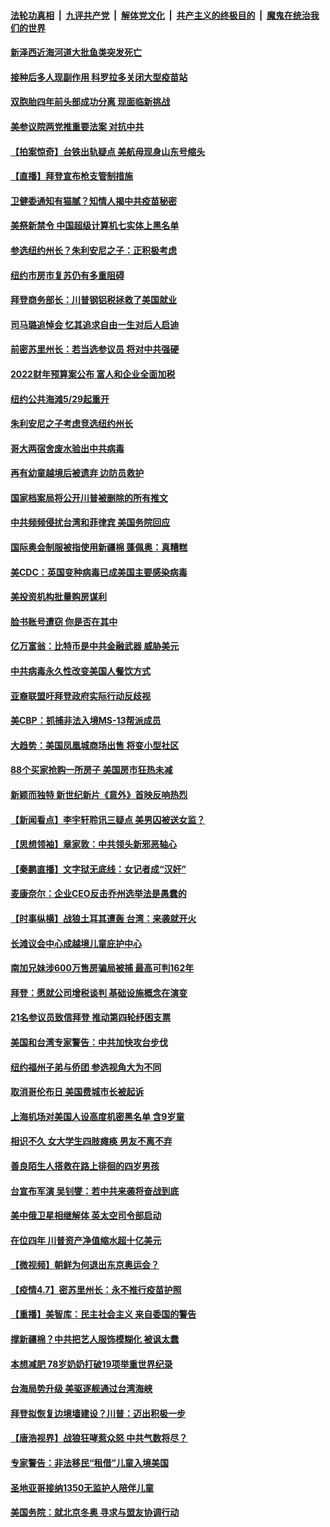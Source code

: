

####  [法轮功真相](../../../../basic/blob/master/README.md?t=04090402) &nbsp;|&nbsp; [九评共产党](../../../../9ping.md/blob/master/README.md?t=04090402) &nbsp;|&nbsp; [解体党文化](../../../../jtdwh.md/blob/master/README.md?t=04090402)  &nbsp;|&nbsp; [共产主义的终极目的](../../../../gczydzjmd.md/blob/master/README.md?t=04090402) &nbsp;|&nbsp; [魔鬼在统治我们的世界](../../../../mgztzwmdsj.md/blob/master/README.md?t=04090402) 

#### [新泽西近海河道大批鱼类突发死亡](../pages/nsc412/n12867618.md?t=04090402) 

#### [接种后多人现副作用 科罗拉多关闭大型疫苗站](../pages/nsc412/n12867484.md?t=04090402) 

#### [双胞胎四年前头部成功分离 现面临新挑战](../pages/nsc412/n12866902.md?t=04090402) 

#### [美参议院两党推重要法案 对抗中共](../pages/nsc412/n12867315.md?t=04090402) 

#### [【拍案惊奇】台铁出轨疑点 美航母现身山东号缩头](../pages/nsc412/n12865699.md?t=04090402) 

#### [【直播】拜登宣布枪支管制措施](../pages/nsc412/n12867071.md?t=04090402) 

#### [卫健委通知有猫腻？知情人揭中共疫苗秘密](../pages/nsc412/n12867328.md?t=04090402) 

#### [美祭新禁令 中国超级计算机七实体上黑名单](../pages/nsc412/n12867255.md?t=04090402) 

#### [参选纽约州长？朱利安尼之子：正积极考虑](../pages/nsc412/n12866994.md?t=04090402) 

#### [纽约市房市复苏仍有多重阻碍](../pages/nsc412/n12865875.md?t=04090402) 

#### [拜登商务部长：川普钢铝税拯救了美国就业](../pages/nsc412/n12866167.md?t=04090402) 

#### [司马璐追悼会  忆其追求自由一生对后人启迪](../pages/nsc412/n12866105.md?t=04090402) 

#### [前密苏里州长：若当选参议员 将对中共强硬](../pages/nsc412/n12865789.md?t=04090402) 

#### [2022财年预算案公布 富人和企业全面加税](../pages/nsc412/n12865925.md?t=04090402) 

#### [纽约公共海滩5/29起重开](../pages/nsc412/n12865896.md?t=04090402) 

#### [朱利安尼之子考虑竞选纽约州长](../pages/nsc412/n12865906.md?t=04090402) 

#### [哥大两宿舍废水验出中共病毒](../pages/nsc412/n12865930.md?t=04090402) 

#### [再有幼童越境后被遗弃 边防员救护](../pages/nsc412/n12865887.md?t=04090402) 

#### [国家档案局将公开川普被删除的所有推文](../pages/nsc412/n12865566.md?t=04090402) 

#### [中共频频侵扰台湾和菲律宾 美国务院回应](../pages/nsc412/n12865517.md?t=04090402) 

#### [国际奥会制服被指使用新疆棉 蓬佩奥：真糟糕](../pages/nsc412/n12865542.md?t=04090402) 

#### [美CDC：英国变种病毒已成美国主要感染病毒](../pages/nsc412/n12865381.md?t=04090402) 

#### [美投资机构批量购房谋利](../pages/nsc412/n12865627.md?t=04090402) 

#### [脸书账号遭窃 你是否在其中](../pages/nsc412/n12865614.md?t=04090402) 

#### [亿万富翁：比特币是中共金融武器 威胁美元](../pages/nsc412/n12865173.md?t=04090402) 

#### [中共病毒永久性改变美国人餐饮方式](../pages/nsc412/n12865593.md?t=04090402) 

#### [亚裔联盟吁拜登政府实际行动反歧视](../pages/nsc412/n12865546.md?t=04090402) 

#### [美CBP：抓捕非法入境MS-13帮派成员](../pages/nsc412/n12865320.md?t=04090402) 

#### [大趋势：美国凤凰城商场出售 将变小型社区](../pages/nsc412/n12865577.md?t=04090402) 

#### [88个买家抢购一所房子 美国房市狂热未减](../pages/nsc412/n12865564.md?t=04090402) 

#### [新颖而独特 新世纪新片《意外》首映反响热烈](../pages/nsc412/n12864491.md?t=04090402) 

#### [【新闻看点】李宇轩聆讯三疑点 美男囚被送女监？](../pages/nsc412/n12865233.md?t=04090402) 

#### [【思想领袖】章家敦：中共领头新邪恶轴心](../pages/nsc412/n12802452.md?t=04090402) 

#### [【秦鹏直播】文字狱无底线：女记者成“汉奸”](../pages/nsc412/n12865294.md?t=04090402) 

#### [麦康奈尔：企业CEO反击乔州选举法是愚蠢的](../pages/nsc412/n12865189.md?t=04090402) 

#### [【时事纵横】战狼土耳其遭轰 台湾：来袭就开火](../pages/nsc412/n12865261.md?t=04090402) 

#### [长滩议会中心成越境儿童庇护中心](../pages/nsc412/n12865360.md?t=04090402) 

#### [南加兄妹涉600万售房骗局被捕 最高可判162年](../pages/nsc412/n12865029.md?t=04090402) 

#### [拜登：愿就公司增税谈判 基础设施概念在演变](../pages/nsc412/n12865234.md?t=04090402) 

#### [21名参议员致信拜登 推动第四轮纾困支票](../pages/nsc412/n12865292.md?t=04090402) 

#### [美国和台湾专家警告：中共加快攻台步伐](../pages/nsc412/n12864825.md?t=04090402) 

#### [纽约福州子弟与侨团 参选视角大为不同](../pages/nsc412/n12863066.md?t=04090402) 

#### [取消哥伦布日 美国费城市长被起诉](../pages/nsc412/n12865160.md?t=04090402) 

#### [上海机场对美国人设高度机密黑名单 含9岁童](../pages/nsc412/n12864897.md?t=04090402) 

#### [相识不久 女大学生四肢瘫痪 男友不离不弃](../pages/nsc412/n12864238.md?t=04090402) 

#### [善良陌生人搭救在路上徘徊的四岁男孩](../pages/nsc412/n12864097.md?t=04090402) 

#### [台宣布军演 吴钊燮：若中共来袭将奋战到底](../pages/nsc412/n12864599.md?t=04090402) 

#### [美中俄卫星相继解体 英太空司令部启动](../pages/nsc412/n12864515.md?t=04090402) 

#### [在位四年 川普资产净值缩水超十亿美元](../pages/nsc412/n12864407.md?t=04090402) 

#### [【微视频】朝鲜为何退出东京奥运会？](../pages/nsc412/n12864017.md?t=04090402) 

#### [【疫情4.7】密苏里州长：永不推行疫苗护照](../pages/nsc412/n12863548.md?t=04090402) 

#### [【重播】美智库：民主社会主义 来自委国的警告](../pages/nsc412/n12864206.md?t=04090402) 

#### [撑新疆棉？中共把艺人服饰模糊化 被讽太蠢](../pages/nsc412/n12864348.md?t=04090402) 

#### [本想减肥 78岁奶奶打破19项举重世界纪录](../pages/nsc412/n12863333.md?t=04090402) 

#### [台海局势升级 美驱逐舰通过台湾海峡](../pages/nsc412/n12864331.md?t=04090402) 

#### [拜登拟恢复边境墙建设？川普：迈出积极一步](../pages/nsc412/n12864164.md?t=04090402) 

#### [【唐浩视界】战狼狂哮惹众怒 中共气数将尽？](../pages/nsc412/n12862833.md?t=04090402) 

#### [专家警告：非法移民“租借”儿童入境美国](../pages/nsc412/n12863358.md?t=04090402) 

#### [圣地亚哥接纳1350无监护人陪伴儿童](../pages/nsc412/n12863198.md?t=04090402) 

#### [美国务院：就北京冬奥 寻求与盟友协调行动](../pages/nsc412/n12862875.md?t=04090402) 

